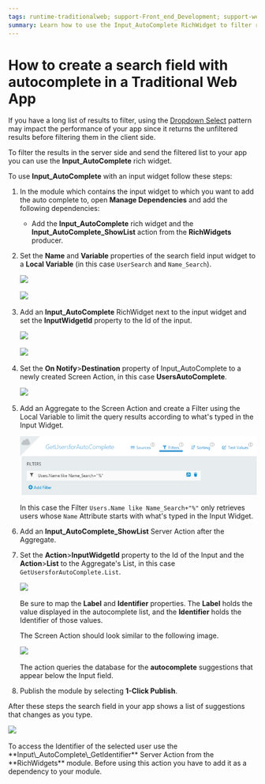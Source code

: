 ```yaml
---
tags: runtime-traditionalweb; support-Front_end_Development; support-webapps;
summary: Learn how to use the Input_AutoComplete RichWidget to filter results in the server side while an end user types in an input field.
---
```


# How to create a search field with autocomplete in a Traditional Web App

If you have a long list of results to filter, using the [Dropdown Select](https://success.outsystems.com/Documentation/11/Developing_an_Application/Design_UI/Patterns/Using_Traditional_Web_Patterns/Controls/Dropdown_Select) pattern may impact the performance of your app since it returns the unfiltered results before filtering them in the client side.

To filter the results in the server side and send the filtered list to your app you can use the **Input_AutoComplete** rich widget.

To use **Input_AutoComplete** with an input widget follow these steps:

1. In the module which contains the input widget to which you want to add the auto complete to, open **Manage Dependencies** and add the following dependencies:

    * Add the **Input_AutoComplete** rich widget and the **Input\_AutoComplete\_ShowList** action from the **RichWidgets** producer.

1. Set the **Name** and **Variable** properties of the search field input widget to a **Local Variable** (in this case `UserSearch` and `Name_Search`).

    ![](images/autocomplete01.png)

    ![](images/autocomplete03.png)
    
1. Add an **Input_AutoComplete** RichWidget next to the input widget and set the **InputWidgetId** property to the Id of the input.

    ![](images/autocomplete00.png)

    ![](images/autocomplete06.png)

1. Set the **On Notify**>**Destination** property of Input_AutoComplete to a newly created Screen Action, in this case **UsersAutoComplete**.

    ![](images/autocomplete07.png)

1. Add an Aggregate to the Screen Action and create a Filter using the Local Variable to limit the query results according to what's typed in the Input Widget.

    ![](images/autocomplete11.png)

    In this case the Filter `Users.Name like Name_Search+"%"` only retrieves users whose `Name` Attribute starts with what's typed in the Input Widget.

1. Add an **Input\_AutoComplete\_ShowList** Server Action after the Aggregate.

1. Set the **Action**>**InputWidgetId** property to the Id of the Input and the **Action**>**List** to the Aggregate's List, in this case `GetUsersforAutoComplete.List`.

    ![](images/autocomplete10.png)

    Be sure to map the **Label** and **Identifier** properties. The **Label** holds the value displayed in the autocomplete list, and the **Identifier** holds the Identifier of those values.

    The Screen Action should look similar to the following image.

    ![](images/autocomplete09.png)

    The action queries the database for the **autocomplete** suggestions that appear below the Input field.
    
1. Publish the module by selecting **1-Click Publish**.

After these steps the search field in your app shows a list of suggestions that changes as you type.

![](images/autocomplete13.png)

<div class="info" markdown="1">
To access the Identifier of the selected user use the **Input\_AutoComplete\_GetIdentifier** Server Action from the **RichWidgets** module. Before using this action you have to add it as a dependency to your module.
</div>
